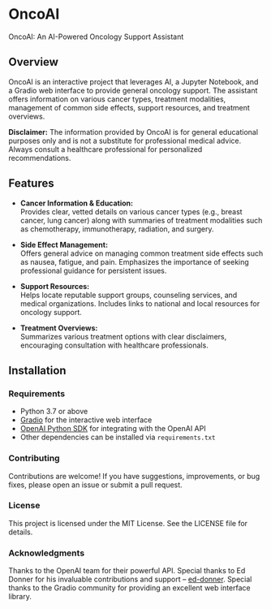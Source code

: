 # OncoAI
OncoAI: An AI-Powered Oncology Support Assistant

## Overview

OncoAI is an interactive project that leverages AI, a Jupyter Notebook, and a Gradio web interface to provide general oncology support. The assistant offers information on various cancer types, treatment modalities, management of common side effects, support resources, and treatment overviews.

**Disclaimer:** The information provided by OncoAI is for general educational purposes only and is not a substitute for professional medical advice. Always consult a healthcare professional for personalized recommendations.

## Features

- **Cancer Information & Education:**  
  Provides clear, vetted details on various cancer types (e.g., breast cancer, lung cancer) along with summaries of treatment modalities such as chemotherapy, immunotherapy, radiation, and surgery.

- **Side Effect Management:**  
  Offers general advice on managing common treatment side effects such as nausea, fatigue, and pain. Emphasizes the importance of seeking professional guidance for persistent issues.

- **Support Resources:**  
  Helps locate reputable support groups, counseling services, and medical organizations. Includes links to national and local resources for oncology support.

- **Treatment Overviews:**  
  Summarizes various treatment options with clear disclaimers, encouraging consultation with healthcare professionals.

## Installation

### Requirements
- Python 3.7 or above
- [Gradio](https://gradio.app) for the interactive web interface
- [OpenAI Python SDK](https://github.com/openai/openai-python) for integrating with the OpenAI API
- Other dependencies can be installed via `requirements.txt`

### Contributing
Contributions are welcome! If you have suggestions, improvements, or bug fixes, please open an issue or submit a pull request.

### License
This project is licensed under the MIT License. See the LICENSE file for details.

### Acknowledgments
Thanks to the OpenAI team for their powerful API.
Special thanks to Ed Donner for his invaluable contributions and support – [ed-donner](https://github.com/ed-donner).
Special thanks to the Gradio community for providing an excellent web interface library.
